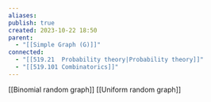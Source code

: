 ```yaml
---
aliases: 
publish: true
created: 2023-10-22 18:50
parent:
  - "[[Simple Graph (G)]]"
connected:
  - "[[519.21  Probability theory|Probability theory]]"
  - "[[519.101 Combinatorics]]"
---
```


[[Binomial random graph]]
[[Uniform random graph]]











